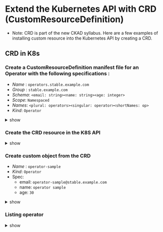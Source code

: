 # Extend the Kubernetes API with CRD (CustomResourceDefinition)

- Note: CRD is part of the new CKAD syllabus. Here are a few examples of installing custom resource into the Kubernetes API by creating a CRD.

## CRD in K8s

### Create a CustomResourceDefinition manifest file for an Operator with the following specifications :
* *Name* : `operators.stable.example.com`
* *Group* : `stable.example.com`
* *Schema*: `<email: string><name: string><age: integer>`
* *Scope*: `Namespaced`
* *Names*: `<plural: operators><singular: operator><shortNames: op>`
* *Kind*: `Operator`

<details><summary>show</summary>
<p>
</p>
</details>

### Create the CRD resource in the K8S API

<details><summary>show</summary>
<p>
</p>
</details>

### Create custom object from the CRD

* *Name* : `operator-sample`
* *Kind*: `Operator`
* Spec:
  * email: `operator-sample@stable.example.com`
  * name: `operator sample`
  * age: `30`

<details><summary>show</summary>
<p>
</p>
</details>

### Listing operator

<details><summary>show</summary>
<p>
</p>
</details>

